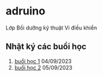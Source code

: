 # adruino
Lớp Bồi dưỡng kỹ thuật Vi điều khiển

## Nhật ký các buổi học

1. [buổi học 1](buổi_học_1.md) 04/09/2023
2. [buổi học 2](buổi_học_2.md) 05/09/2023
